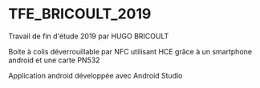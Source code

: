 # TFE_BRICOULT_2019

Travail de fin d'étude 2019 par HUGO BRICOULT

Boite à colis déverrouillable par NFC utilisant HCE grâce à un smartphone android et une carte PN532

Application android développée avec Android Studio
